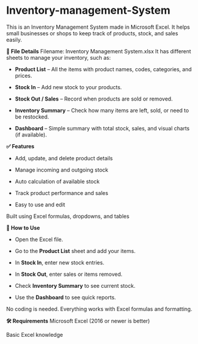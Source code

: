 # Inventory-management-System

This is an Inventory Management System made in Microsoft Excel. It helps small businesses or shops to keep track of products, stock, and sales easily.

**📁 File Details**
Filename: Inventory Management System.xlsx
It has different sheets to manage your inventory, such as:

* **Product List** – All the items with product names, codes, categories, and prices.

* **Stock In** – Add new stock to your products.

* **Stock Out / Sales** – Record when products are sold or removed.

* **Inventory Summary** – Check how many items are left, sold, or need to be restocked.

* **Dashboard** – Simple summary with total stock, sales, and visual charts (if available).

**✅ Features**
* Add, update, and delete product details
  
* Manage incoming and outgoing stock
 
* Auto calculation of available stock

* Track product performance and sales

* Easy to use and edit

Built using Excel formulas, dropdowns, and tables

**📌 How to Use**
* Open the Excel file.

* Go to the **Product List** sheet and add your items.

* In **Stock In**, enter new stock entries.

* In **Stock Out**, enter sales or items removed.

* Check **Inventory Summary** to see current stock.

* Use the **Dashboard** to see quick reports.

No coding is needed. Everything works with Excel formulas and formatting.

**🛠 Requirements**
Microsoft Excel (2016 or newer is better)

Basic Excel knowledge

